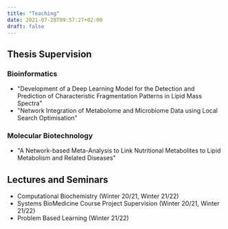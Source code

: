 ```yaml
---
title: "Teaching"
date: 2021-07-28T09:57:27+02:00
draft: false
---
```


## Thesis Supervision
### Bioinformatics
* "Development of a Deep Learning Model for the Detection and Prediction of Characteristic Fragmentation Patterns in Lipid Mass Spectra"
* "Network Integration of Metabolome and Microbiome Data using Local Search Optimisation"

### Molecular Biotechnology
* "A Network-based Meta-Analysis to Link Nutritional Metabolites to Lipid Metabolism and Related Diseases"

## Lectures and Seminars
* Computational Biochemistry (Winter 20/21, Winter 21/22)
* Systems BioMedicine Course Project Supervision (Winter 20/21, Winter 21/22)
* Problem Based Learning (Winter 21/22)

